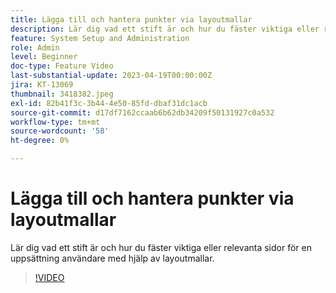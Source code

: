 ```yaml
---
title: Lägga till och hantera punkter via layoutmallar
description: Lär dig vad ett stift är och hur du fäster viktiga eller relevanta sidor för en uppsättning användare med hjälp av layoutmallar.
feature: System Setup and Administration
role: Admin
level: Beginner
doc-type: Feature Video
last-substantial-update: 2023-04-19T00:00:00Z
jira: KT-13069
thumbnail: 3418382.jpeg
exl-id: 82b41f3c-3b44-4e50-85fd-dbaf31dc1acb
source-git-commit: d17df7162ccaab6b62db34209f50131927c0a532
workflow-type: tm+mt
source-wordcount: '58'
ht-degree: 0%

---
```


# Lägga till och hantera punkter via layoutmallar

Lär dig vad ett stift är och hur du fäster viktiga eller relevanta sidor för en uppsättning användare med hjälp av layoutmallar.

>[!VIDEO](https://video.tv.adobe.com/v/3418382/?quality=12&learn=on&enablevpops)
